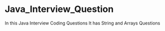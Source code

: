 # Java_Interview_Question
In this Java Interview Coding Questions It has String and Arrays Questions
